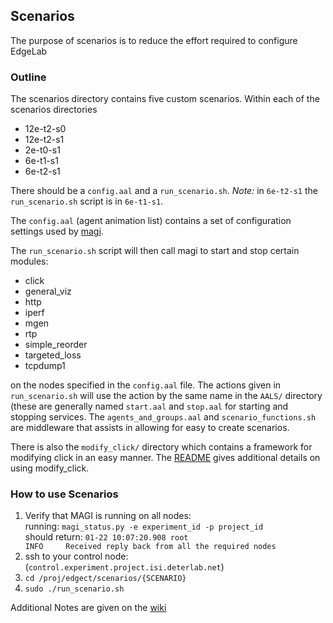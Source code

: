 ## Scenarios

The purpose of scenarios is to reduce the effort required to configure EdgeLab

### Outline

The scenarios directory contains five custom scenarios. Within each of the scenarios directories

* 12e-t2-s0
* 12e-t2-s1
* 2e-t0-s1
* 6e-t1-s1
* 6e-t2-s1

There should be a `config.aal` and a `run_scenario.sh`.  *Note:* in `6e-t2-s1` the `run_scenario.sh` script is in `6e-t1-s1`.

The `config.aal` (agent animation list) contains a set of configuration settings used by [magi](http://docs.deterlab.net/orchestrator/orchestrator-guide/).

The `run_scenario.sh` script will then call magi to start and stop certain modules:

* click
* general_viz
* http
* iperf
* mgen
* rtp
* simple_reorder
* targeted_loss
* tcpdump1

on the nodes specified in the `config.aal` file.  The actions given in `run_scenario.sh` will use the action by the same name in the `AALS/` directory (these are generally named `start.aal` and `stop.aal` for starting and stopping services.  The `agents_and_groups.aal` and `scenario_functions.sh` are middleware that assists in allowing for easy to create scenarios.

There is also the `modify_click/` directory which contains a framework for modifying click in an easy manner.  The [README](https://github.com/ISIEdgeLab/scenarios/blob/adding-click-generics/modify_click/README) gives additional details on using modify_click.

### How to use Scenarios

1. Verify that MAGI is running on all nodes:  
    running: ```magi_status.py -e experiment_id -p project_id```  
    should return: ```01-22 10:07:20.908 root                           INFO     Received reply back from all the required nodes```  
2. ssh to your control node: (`control.experiment.project.isi.deterlab.net`)
3. `cd /proj/edgect/scenarios/{SCENARIO}`
4. `sudo ./run_scenario.sh`

Additional Notes are given on the [wiki](https://edgect.deterlab.net/wiki/ScenarioFramework)
